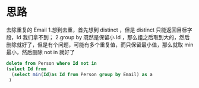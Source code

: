 # 思路
去除重复的 Email 
1.想到去重，首先想到 distinct ，但是 distinct 只能返回目标字段，Id 我们拿不到；
2.group by 既然是保留小 Id ，那么组之后取到大的，然后删除就好了，但是有个问题，可能有多个重复值，而只保留最小值，那么就取 min 最小，然后删除
not in 就好了

```sql
delete from Person where Id not in 
(select Id from 
  (select min(Id)as Id from Person group by Email) as a
 ) 
```
